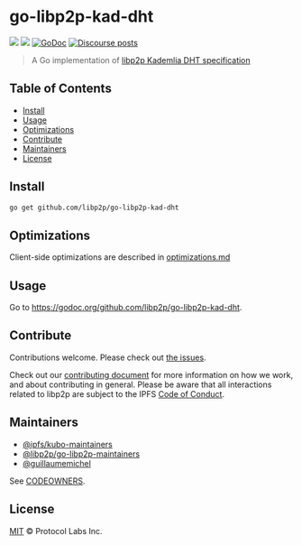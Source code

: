 # go-libp2p-kad-dht

[![](https://img.shields.io/badge/made%20by-Protocol%20Labs-blue.svg?style=flat-square)](https://protocol.ai)
[![](https://img.shields.io/badge/project-libp2p-yellow.svg?style=flat-square)](https://libp2p.io)
[![GoDoc](https://godoc.org/github.com/libp2p/go-libp2p-kad-dht?status.svg)](https://godoc.org/github.com/libp2p/go-libp2p-kad-dht)
[![Discourse posts](https://img.shields.io/discourse/https/discuss.libp2p.io/posts.svg)](https://discuss.libp2p.io)

> A Go implementation of [libp2p Kademlia DHT specification](https://github.com/libp2p/specs/tree/master/kad-dht)

## Table of Contents

- [Install](#install)
- [Usage](#usage)
- [Optimizations](#optimizations)
- [Contribute](#contribute)
- [Maintainers](#maintainers)
- [License](#license)

## Install

```sh
go get github.com/libp2p/go-libp2p-kad-dht
```

## Optimizations

Client-side optimizations are described in [optimizations.md](./optimizations.md)

## Usage

Go to https://godoc.org/github.com/libp2p/go-libp2p-kad-dht.

## Contribute

Contributions welcome. Please check out [the issues](https://github.com/libp2p/go-libp2p-kad-dht/issues).

Check out our [contributing document](https://github.com/libp2p/community/blob/master/CONTRIBUTE.md) for more information on how we work, and about contributing in general. Please be aware that all interactions related to libp2p are subject to the IPFS [Code of Conduct](https://github.com/ipfs/community/blob/master/code-of-conduct.md).

<!-- Small note: If editing the README, please conform to the [standard-readme](https://github.com/RichardLitt/standard-readme) specification. -->

## Maintainers

- [@ipfs/kubo-maintainers](https://github.com/orgs/ipfs/teams/kubo-maintainers)
- [@libp2p/go-libp2p-maintainers](https://github.com/orgs/libp2p/teams/go-libp2p-maintainers)
- [@guillaumemichel](https://github.com/guillaumemichel)

See [CODEOWNERS](./CODEOWNERS).

## License

[MIT](LICENSE) © Protocol Labs Inc.
